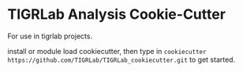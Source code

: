 TIGRLab Analysis Cookie-Cutter
==================================

For use in tigrlab projects. 


install or module load cookiecutter, then type in `cookiecutter https://github.com/TIGRLab/TIGRLab_cookiecutter.git` to get started.
